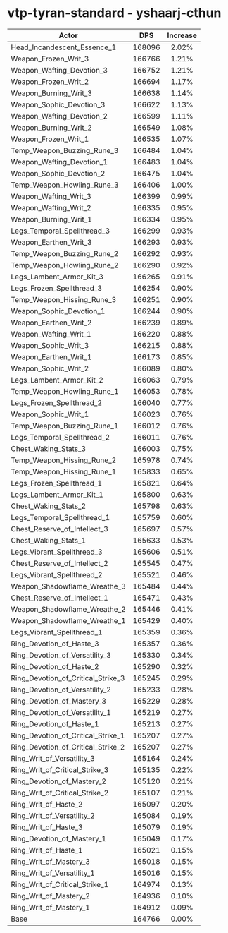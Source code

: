 # vtp-tyran-standard - yshaarj-cthun
| Actor | DPS | Increase |
|---|:---:|:---:|
|Head_Incandescent_Essence_1|168096|2.02%|
|Weapon_Frozen_Writ_3|166766|1.21%|
|Weapon_Wafting_Devotion_3|166752|1.21%|
|Weapon_Frozen_Writ_2|166694|1.17%|
|Weapon_Burning_Writ_3|166638|1.14%|
|Weapon_Sophic_Devotion_3|166622|1.13%|
|Weapon_Wafting_Devotion_2|166599|1.11%|
|Weapon_Burning_Writ_2|166549|1.08%|
|Weapon_Frozen_Writ_1|166535|1.07%|
|Temp_Weapon_Buzzing_Rune_3|166484|1.04%|
|Weapon_Wafting_Devotion_1|166483|1.04%|
|Weapon_Sophic_Devotion_2|166475|1.04%|
|Temp_Weapon_Howling_Rune_3|166406|1.00%|
|Weapon_Wafting_Writ_3|166399|0.99%|
|Weapon_Wafting_Writ_2|166335|0.95%|
|Weapon_Burning_Writ_1|166334|0.95%|
|Legs_Temporal_Spellthread_3|166299|0.93%|
|Weapon_Earthen_Writ_3|166293|0.93%|
|Temp_Weapon_Buzzing_Rune_2|166292|0.93%|
|Temp_Weapon_Howling_Rune_2|166290|0.92%|
|Legs_Lambent_Armor_Kit_3|166265|0.91%|
|Legs_Frozen_Spellthread_3|166254|0.90%|
|Temp_Weapon_Hissing_Rune_3|166251|0.90%|
|Weapon_Sophic_Devotion_1|166244|0.90%|
|Weapon_Earthen_Writ_2|166239|0.89%|
|Weapon_Wafting_Writ_1|166220|0.88%|
|Weapon_Sophic_Writ_3|166215|0.88%|
|Weapon_Earthen_Writ_1|166173|0.85%|
|Weapon_Sophic_Writ_2|166089|0.80%|
|Legs_Lambent_Armor_Kit_2|166063|0.79%|
|Temp_Weapon_Howling_Rune_1|166053|0.78%|
|Legs_Frozen_Spellthread_2|166040|0.77%|
|Weapon_Sophic_Writ_1|166023|0.76%|
|Temp_Weapon_Buzzing_Rune_1|166012|0.76%|
|Legs_Temporal_Spellthread_2|166011|0.76%|
|Chest_Waking_Stats_3|166003|0.75%|
|Temp_Weapon_Hissing_Rune_2|165978|0.74%|
|Temp_Weapon_Hissing_Rune_1|165833|0.65%|
|Legs_Frozen_Spellthread_1|165821|0.64%|
|Legs_Lambent_Armor_Kit_1|165800|0.63%|
|Chest_Waking_Stats_2|165798|0.63%|
|Legs_Temporal_Spellthread_1|165759|0.60%|
|Chest_Reserve_of_Intellect_3|165697|0.57%|
|Chest_Waking_Stats_1|165633|0.53%|
|Legs_Vibrant_Spellthread_3|165606|0.51%|
|Chest_Reserve_of_Intellect_2|165545|0.47%|
|Legs_Vibrant_Spellthread_2|165521|0.46%|
|Weapon_Shadowflame_Wreathe_3|165484|0.44%|
|Chest_Reserve_of_Intellect_1|165471|0.43%|
|Weapon_Shadowflame_Wreathe_2|165446|0.41%|
|Weapon_Shadowflame_Wreathe_1|165429|0.40%|
|Legs_Vibrant_Spellthread_1|165359|0.36%|
|Ring_Devotion_of_Haste_3|165357|0.36%|
|Ring_Devotion_of_Versatility_3|165330|0.34%|
|Ring_Devotion_of_Haste_2|165290|0.32%|
|Ring_Devotion_of_Critical_Strike_3|165245|0.29%|
|Ring_Devotion_of_Versatility_2|165233|0.28%|
|Ring_Devotion_of_Mastery_3|165229|0.28%|
|Ring_Devotion_of_Versatility_1|165219|0.27%|
|Ring_Devotion_of_Haste_1|165213|0.27%|
|Ring_Devotion_of_Critical_Strike_1|165207|0.27%|
|Ring_Devotion_of_Critical_Strike_2|165207|0.27%|
|Ring_Writ_of_Versatility_3|165164|0.24%|
|Ring_Writ_of_Critical_Strike_3|165135|0.22%|
|Ring_Devotion_of_Mastery_2|165120|0.21%|
|Ring_Writ_of_Critical_Strike_2|165107|0.21%|
|Ring_Writ_of_Haste_2|165097|0.20%|
|Ring_Writ_of_Versatility_2|165084|0.19%|
|Ring_Writ_of_Haste_3|165079|0.19%|
|Ring_Devotion_of_Mastery_1|165049|0.17%|
|Ring_Writ_of_Haste_1|165021|0.15%|
|Ring_Writ_of_Mastery_3|165018|0.15%|
|Ring_Writ_of_Versatility_1|165016|0.15%|
|Ring_Writ_of_Critical_Strike_1|164974|0.13%|
|Ring_Writ_of_Mastery_2|164936|0.10%|
|Ring_Writ_of_Mastery_1|164912|0.09%|
|Base|164766|0.00%|

